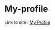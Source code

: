# My-profile
Link to site : [My Profile](https://raihanulislam12s.github.io/My-profile/Raihan.html)
